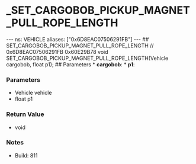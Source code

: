 # _SET_CARGOBOB_PICKUP_MAGNET_PULL_ROPE_LENGTH

--- ns: VEHICLE aliases: ["0x6D8EAC07506291FB"] --- ## SET_CARGOBOB_PICKUP_MAGNET_PULL_ROPE_LENGTH  // 0x6D8EAC07506291FB 0x60E29B78 void SET_CARGOBOB_PICKUP_MAGNET_PULL_ROPE_LENGTH(Vehicle cargobob, float p1);  ## Parameters * **cargobob**: * **p1**:

### Parameters
* Vehicle vehicle
* float p1

### Return Value
* void

### Notes
* Build: 811


